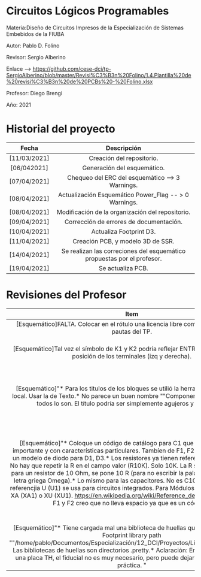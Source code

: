 # Circuitos Lógicos Programables
Materia:Diseño de Circuitos Impresos de la Especialización de Sistemas Embebidos de la FIUBA

Autor: Pablo D. Folino

Revisor: Sergio Alberino

Enlace --> https://github.com/cese-dci/tp-SergioAlberino/blob/master/Revisi%C3%B3n%20Folino/1.4.Plantilla%20de%20revisi%C3%B3n%20de%20PCBs%20-%20Folino.xlsx

Profesor: Diego Brengi

Año: 2021

# Historial del proyecto

| Fecha | Descripción | 
| :-: | :-: |
|[11/03/2021] | Creación del repositorio. | 
|[06/042021] | Generación del esquemático. | 
|[07/04/2021] | Chequeo del ERC del esquemàtico --> 3 Warnings. |
|[08/04/2021] | Actualización Esquemático Power_Flag -- > 0 Warnings. |
|[08/04/2021] | Modificación de la organización del repositorio. | 
|[09/04/2021] | Corrección de errores de documentación. | 
|[10/04/2021] | Actualiza Footprint D3. | 
|[11/04/2021] | Creación PCB, y modelo 3D de SSR. | 
|[14/04/2021] | Se realizan las correciones del esquemático propuestas por el profesor. | 
|[19/04/2021] | Se actualiza PCB. | 
 
# Revisiones del Profesor

| Item | Estado| 
| :-: | :-: |
|[Esquemático]FALTA. Colocar en el rótulo  una licencia libre como se acordó en las pautas del TP. | Se agrega en el rótulo la licencia. | 
|[Esquemático]Tal vez el símbolo de K1 y K2 podría reflejar ENTRADA y SALIDA en la posición de los terminales (izq y derecha). |  Se editó el componente para satisfacer lo solicitado.  |
|[Esquemático]"* Para los titulos de los bloques se utilió la herramienta de etiqueta local. Usar la de Texto.* No parece un buen nombre ""Componentes físicos"" ya que todos lo son. El título podría ser simplemente agujeros y fiduciales." |  Se cambio de etiquetas locales a Texto, y se cambió el nombre a Agujeros y Fiduciales.  |
|[Esquemático]"* Coloque un código de catálogo para C1 que es un componete importante y con características particulares. Tambíen de F1, F2 y D2 .* Debe poner un modelo de diodo para D1, D3.* Los resistores ya tienen referencias con la letra R. No hay que repetir la R en el campo valor (R10K). Solo 10K. La R se utiliza por ejemplo para un resistor de 10 Ohm, se pone 10 R (para no escribir la palabra Ohm ni poner la letra griega Omega).* Lo mismo para las capacitores. No es C100uF es 100uF.* La referencjia U (U1) se usa para circuitos integrados. Para Módulos se puede usar mejor XA (XA1) o XU (XU1). https://en.wikipedia.org/wiki/Reference_designator* El valor de F1 y F2 creo que no lleva espacio ya que es un código." | 1) se colocó Part-Number a C1,F1,F2,D1,D2, y D3, y en algunos casos el datasheet. 2) Se adecuó los valores de C y R según lo solicitado. 3) Se modificaó la referencia del módulo a XU1.  |
|[Esquemático]"* Tiene cargada mal una biblioteca de huellas que da error al cargar: Footprint library path ""/home/pablo/Documentos/Especialización/12_DCI/Proyectos/Library/Modelos_3D"". Las bibliotecas de huellas son directorios .pretty.* Aclaración: En este caso como es una placa TH, el fiducial no es muy necesario, pero puede dejarlo como una buena práctica. " |  Se deja el fiducial, se elimina la biblioteca.  |

